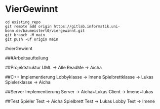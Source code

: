 # VierGewinnt



```
cd existing_repo
git remote add origin https://gitlab.informatik.uni-bonn.de/baumeisterl0/viergewinnt.git
git branch -M main
git push -uf origin main
```
#vierGewinnt

###Arbeitsaufteilung

##Projektstruktur 
  UML -> Alle
  ReadMe -> Aicha

##C++ Implementierung
  Lobbyklasse -> Imene
  Spielbrettklasse -> Lukas
  Spielerklasse -> Aicha

##Server Implementierung
  Server -> Aicha+Lukas
  Client -> Imene+lukas
  
##Test 
  Spieler Test -> Aicha
  Spielbrett Test -> Lukas
  Lobby Test -> Imene
  



